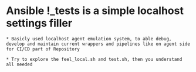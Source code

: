 # Ansible !_tests is a simple localhost settings filler

    * Basicly used localhost agent emulation system, to able debug, develop and maintain current wrappers and pipelines like on agent side for CI/CD part of Repository

    * Try to explore the feel_local.sh and test.sh, then you understand all needed